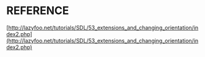 # REFERENCE

[http://lazyfoo.net/tutorials/SDL/53_extensions_and_changing_orientation/index2.php](http://lazyfoo.net/tutorials/SDL/53_extensions_and_changing_orientation/index2.php)
